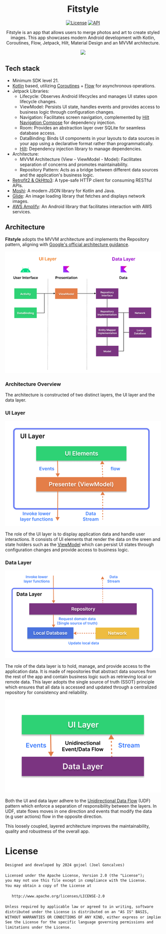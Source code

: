 <h1 align="center">Fitstyle</h1>

<p align="center">
  <a href="https://opensource.org/licenses/Apache-2.0"><img alt="License" src="https://img.shields.io/badge/License-Apache%202.0-blue.svg"/></a>
  <a href="https://android-arsenal.com/api?level=21"><img alt="API" src="https://img.shields.io/badge/API-21%2B-brightgreen.svg?style=flat"/></a>
</p>

<p align="center">Fitstyle is an app that allows users to merge photos and art to create styled images. This app showcases modern Android development with Kotlin, Coroutines, Flow, Jetpack, Hilt, Material Design and an MVVM architecture.</p>

<p align="center">
<img src="assets/screenshot.png"/>
</p>

## Tech stack 
- Minimum SDK level 21.
- [Kotlin](https://kotlinlang.org/) based, utilizing [Coroutines](https://github.com/Kotlin/kotlinx.coroutines) + [Flow](https://kotlin.github.io/kotlinx.coroutines/kotlinx-coroutines-core/kotlinx.coroutines.flow/) for asynchronous operations.
- Jetpack Libraries:
  - Lifecycle: Observes Android lifecycles and manages UI states upon lifecycle changes.
  - ViewModel: Persists UI state, handles events and provides access to business logic through configuration changes.
  - Navigation: Facilitates screen navigation, complemented by [Hilt Navigation Compose](https://developer.android.com/jetpack/compose/libraries#hilt) for dependency injection.
  - Room: Provides an abstraction layer over SQLite for seamless database access.
  - DataBinding: Binds UI components in your layouts to data sources in your app using a declarative format rather than programmatically.
  - [Hilt](https://dagger.dev/hilt/): Dependency injection library to manage dependencies. 
- Architecture:
  - MVVM Architecture (View - ViewModel - Model): Facilitates separation of concerns and promotes maintainability.
  - Repository Pattern: Acts as a bridge between different data sources and the application's business logic.
- [Retrofit2 & OkHttp3](https://github.com/square/retrofit): A type-safe HTTP client for consuming RESTful APIs.
- [Moshi](https://github.com/square/moshi): A modern JSON library for Kotlin and Java.
- [Glide](https://github.com/bumptech/glide): An image loading library that fetches and displays network images.
- [AWS Amplify](https://github.com/aws-amplify/amplify-android): An Android library that facilitates interaction with AWS services. 

## Architecture
**Fitstyle** adopts the MVVM architecture and implements the Repository pattern, aligning with [Google's official architecture guidance](https://developer.android.com/topic/architecture).

![architecture](assets/architecture.png)

### Architecture Overview

The architecture is constructed of two distinct layers, the UI layer and the data layer.

### UI Layer

![architecture](assets/ui_layer.png)

The role of the UI layer is to display application data and handle user interactions. It consists of UI elements that render the data on the sreen and state holders such as the [ViewModel](https://developer.android.com/topic/libraries/architecture/viewmodel) which can persist UI states through configuration changes and provide access to business logic.

### Data Layer

![architecture](assets/data_layer.png)

The role of the data layer is to hold, manage, and provide access to the application data. It is made of repositories that abstract data sources from the rest of the app and contain business logic such as retrieving local or remote data. This layer adopts the single source of truth (SSOT) principle which ensures that all data is accessed and updated through a centralized repository for consistency and reliability.<br>


![architecture](assets/udf.png)

Both the UI and data layer adhere to the [Unidirectional Data Flow](https://developer.android.com/topic/architecture/ui-layer#udf) (UDF) pattern which enforce a separation of responsibility between the layers. In UDF, state flows moves in one direction and events that modify the data (e.g user actions) flow in the opposite direction.

This loosely coupled, layered architecture improves the maintainability, quality and robustness of the overall app.

# License
```xml
Designed and developed by 2024 gojoel (Joel Goncalves)

Licensed under the Apache License, Version 2.0 (the "License");
you may not use this file except in compliance with the License.
You may obtain a copy of the License at

   http://www.apache.org/licenses/LICENSE-2.0

Unless required by applicable law or agreed to in writing, software
distributed under the License is distributed on an "AS IS" BASIS,
WITHOUT WARRANTIES OR CONDITIONS OF ANY KIND, either express or implied.
See the License for the specific language governing permissions and
limitations under the License.
```
